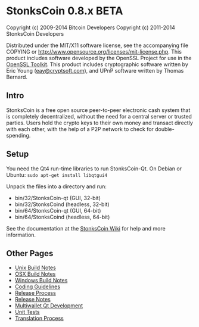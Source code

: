 StonksCoin 0.8.x BETA
====================

Copyright (c) 2009-2014 Bitcoin Developers
Copyright (c) 2011-2014 StonksCoin Developers

Distributed under the MIT/X11 software license, see the accompanying
file COPYING or http://www.opensource.org/licenses/mit-license.php.
This product includes software developed by the OpenSSL Project for use in the [OpenSSL Toolkit](http://www.openssl.org/). This product includes
cryptographic software written by Eric Young ([eay@cryptsoft.com](mailto:eay@cryptsoft.com)), and UPnP software written by Thomas Bernard.


Intro
---------------------
StonksCoin is a free open source peer-to-peer electronic cash system that is
completely decentralized, without the need for a central server or trusted
parties.  Users hold the crypto keys to their own money and transact directly
with each other, with the help of a P2P network to check for double-spending.


Setup
---------------------
You need the Qt4 run-time libraries to run StonksCoin-Qt. On Debian or Ubuntu:
	`sudo apt-get install libqtgui4`

Unpack the files into a directory and run:

- bin/32/StonksCoin-qt (GUI, 32-bit)
- bin/32/StonksCoind (headless, 32-bit)
- bin/64/StonksCoin-qt (GUI, 64-bit)
- bin/64/StonksCoind (headless, 64-bit)

See the documentation at the [StonksCoin Wiki](http://StonksCoin.info)
for help and more information.


Other Pages
---------------------
- [Unix Build Notes](build-unix.md)
- [OSX Build Notes](build-osx.md)
- [Windows Build Notes](build-msw.md)
- [Coding Guidelines](coding.md)
- [Release Process](release-process.md)
- [Release Notes](release-notes.md)
- [Multiwallet Qt Development](multiwallet-qt.md)
- [Unit Tests](unit-tests.md)
- [Translation Process](translation_process.md)

